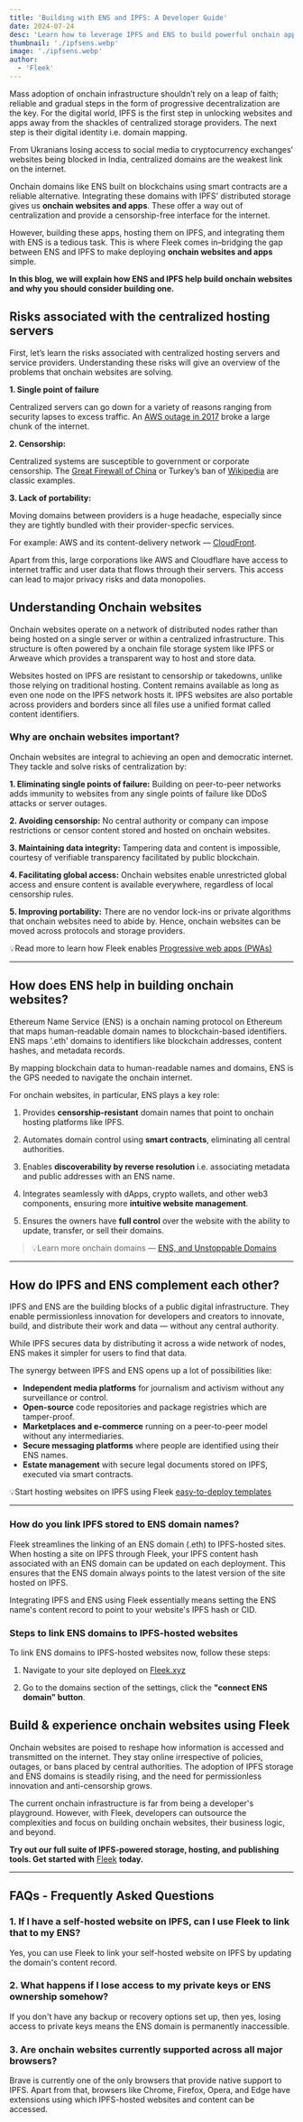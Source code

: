 ```yaml
---
title: 'Building with ENS and IPFS: A Developer Guide'
date: 2024-07-24
desc: 'Learn how to leverage IPFS and ENS to build powerful onchain apps and websites'
thumbnail: './ipfsens.webp'
image: './ipfsens.webp'
author:
  - 'Fleek'
---
```


Mass adoption of onchain infrastructure shouldn’t rely on a leap of faith; reliable and gradual steps in the form of progressive decentralization are the key. For the digital world, IPFS is the first step in unlocking websites and apps away from the shackles of centralized storage providers. The next step is their digital identity i.e. domain mapping.

From Ukranians losing access to social media to cryptocurrency exchanges’ websites being blocked in India, centralized domains are the weakest link on the internet.

Onchain domains like ENS built on blockchains using smart contracts are a reliable alternative. Integrating these domains with IPFS’ distributed storage gives us **onchain websites and apps**. These offer a way out of centralization and provide a censorship-free interface for the internet.

However, building these apps, hosting them on IPFS, and integrating them with ENS is a tedious task. This is where Fleek comes in–bridging the gap between ENS and IPFS to make deploying **onchain websites and apps** simple.

**In this blog, we will explain how ENS and IPFS help build onchain websites and why you should consider building one.**

## **Risks associated with the centralized hosting servers**

First, let’s learn the risks associated with centralized hosting servers and service providers. Understanding these risks will give an overview of the problems that onchain websites are solving.

**1. Single point of failure**

Centralized servers can go down for a variety of reasons ranging from security lapses to excess traffic. An <u>[AWS outage in 2017](https://www.forbes.com/sites/ryanwhitwam/2017/02/28/amazon-s3-outage-has-broken-a-large-chunk-of-the-internet/?sh=4db3d0f8c467)</u> broke a large chunk of the internet.

**2. Censorship:**

Centralized systems are susceptible to government or corporate censorship. The <u>[Great Firewall of China](https://protonvpn.com/blog/great-firewall-china/)</u> or Turkey’s ban of <u>[Wikipedia](https://www.nytimes.com/2020/01/15/world/europe/turkey-wikipedia-access-restored.html)</u> are classic examples.

**3. Lack of portability:**

Moving domains between providers is a huge headache, especially since they are tightly bundled with their provider-specfic services.

For example: AWS and its content-delivery network — <u>[CloudFront](https://aws.amazon.com/cloudfront/)</u>.

Apart from this, large corporations like AWS and Cloudflare have access to internet traffic and user data that flows through their servers. This access can lead to major privacy risks and data monopolies.

## **Understanding Onchain websites**

Onchain websites operate on a network of distributed nodes rather than being hosted on a single server or within a centralized infrastructure. This structure is often powered by a onchain file storage system like IPFS or Arweave which provides a transparent way to host and store data.

Websites hosted on IPFS are resistant to censorship or takedowns, unlike those relying on traditional hosting. Content remains available as long as even one node on the IPFS network hosts it. IPFS websites are also portable across providers and borders since all files use a unified format called content identifiers.

### **Why are onchain websites important?**

Onchain websites are integral to achieving an open and democratic internet. They tackle and solve risks of centralization by:

**1. Eliminating single points of failure:** Building on peer-to-peer networks adds immunity to websites from any single points of failure like DDoS attacks or server outages.

**2. Avoiding censorship:** No central authority or company can impose restrictions or censor content stored and hosted on onchain websites.

**3. Maintaining data integrity:** Tampering data and content is impossible, courtesy of verifiable transparency facilitated by public blockchain.

**4. Facilitating global access:** Onchain websites enable unrestricted global access and ensure content is available everywhere, regardless of local censorship rules.

**5. Improving portability:** There are no vendor lock-ins or private algorithms that onchain websites need to abide by. Hence, onchain websites can be moved across protocols and storage providers.

💡Read more to learn how Fleek enables <u>[Progressive web apps (PWAs)](/guides/builders-stack-pwas/)</u>

---

## **How does ENS help in building onchain websites?**

Ethereum Name Service (ENS) is a onchain naming protocol on Ethereum that maps human-readable domain names to blockchain-based identifiers. ENS maps '.eth' domains to identifiers like blockchain addresses, content hashes, and metadata records.

By mapping blockchain data to human-readable names and domains, ENS is the GPS needed to navigate the onchain internet.

For onchain websites, in particular, ENS plays a key role:

1. Provides **censorship-resistant** domain names that point to onchain hosting platforms like IPFS.

2. Automates domain control using **smart contracts**, eliminating all central authorities.

3. Enables **discoverability by reverse resolution** i.e. associating metadata and public addresses with an ENS name.

4. Integrates seamlessly with dApps, crypto wallets, and other web3 components, ensuring more **intuitive website management**.

5. Ensures the owners have **full control** over the website with the ability to update, transfer, or sell their domains.

> 💡Learn more onchain domains — <u>[ENS, and Unstoppable Domains](/guides/builders-stack-decentralized-domains/)</u>

---

## **How do IPFS and ENS complement each other?**

IPFS and ENS are the building blocks of a public digital infrastructure. They enable permissionless innovation for developers and creators to innovate, build, and distribute their work and data — without any central authority.

While IPFS secures data by distributing it across a wide network of nodes, ENS makes it simpler for users to find that data.

The synergy between IPFS and ENS opens up a lot of possibilities like:

- **Independent media platforms** for journalism and activism without any surveillance or control.
- **Open-source** code repositories and package registries which are tamper-proof.
- **Marketplaces and e-commerce** running on a peer-to-peer model without any intermediaries.
- **Secure messaging platforms** where people are identified using their ENS names.
- **Estate management** with secure legal documents stored on IPFS, executed via smart contracts.

💡Start hosting websites on IPFS using Fleek <u>[easy-to-deploy templates](https://app.fleek.xyz/templates/)</u>

---

### **How do you link IPFS stored to ENS domain names?**

Fleek streamlines the linking of an ENS domain (.eth) to IPFS-hosted sites. When hosting a site on IPFS through Fleek, your IPFS content hash associated with an ENS domain can be updated on each deployment. This ensures that the ENS domain always points to the latest version of the site hosted on IPFS.

Integrating IPFS and ENS using Fleek essentially means setting the ENS name's content record to point to your website's IPFS hash or CID.

### **Steps to link ENS domains to IPFS-hosted websites**

To link ENS domains to IPFS-hosted websites now, follow these steps:

1. Navigate to your site deployed on <u>[Fleek.xyz](https://fleek.xyz/)</u>

2. Go to the domains section of the settings, click the **"connect ENS domain" button**.

## **Build & experience onchain websites using Fleek**

Onchain websites are poised to reshape how information is accessed and transmitted on the internet. They stay online irrespective of policies, outages, or bans placed by central authorities. The adoption of IPFS storage and ENS domains is steadily rising, and the need for permissionless innovation and anti-censorship grows.

The current onchain infrastructure is far from being a developer's playground. However, with Fleek, developers can outsource the complexities and focus on building onchain websites, their business logic, and beyond.

**Try out our full suite of IPFS-powered storage, hosting, and publishing tools. Get started with** <u>[Fleek](https://app.fleek.xyz)</u> **today.**

---

## **FAQs - Frequently Asked Questions**

### **1. If I have a self-hosted website on IPFS, can I use Fleek to link that to my ENS?**

Yes, you can use Fleek to link your self-hosted website on IPFS by updating the domain's content record.

### **2. What happens if I lose access to my private keys or ENS ownership somehow?**

If you don't have any backup or recovery options set up, then yes, losing access to private keys means the ENS domain is permanently inaccessible.

### **3. Are onchain websites currently supported across all major browsers?**

Brave is currently one of the only browsers that provide native support to IPFS. Apart from that, browsers like Chrome, Firefox, Opera, and Edge have extensions using which IPFS-hosted websites and content can be accessed.
